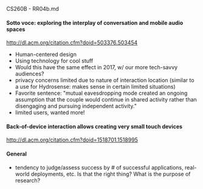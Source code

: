 CS260B - RR04b.md

#### Sotto voce: exploring the interplay of conversation and mobile audio spaces
http://dl.acm.org/citation.cfm?doid=503376.503454

- Human-centered design
- Using technology for cool stuff
- Would this have the same effect in 2017, w/ our more tech-savvy audiences?
- privacy concerns limited due to nature of interaction location (similar to a use for Hydrosense: makes sense in certain limited situations)
- Favorite sentence: "mutual eavesdropping mode created an ongoing assumption that the
couple would continue in shared activity rather than disengaging
and pursuing independent activity."
- limited users, wanted more!

#### Back-of-device interaction allows creating very small touch devices
http://dl.acm.org/citation.cfm?doid=1518701.1518995








#### General
- tendency to judge/assess success by # of successful applications, real-world deployments, etc. Is that the right thing? What is the purpose of research?
